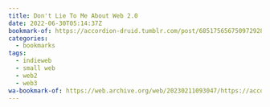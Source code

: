 ```yaml
---
title: Don't Lie To Me About Web 2.0
date: 2022-06-30T05:14:37Z
bookmark-of: https://accordion-druid.tumblr.com/post/685175656750972928/dont-lie-to-me-about-web-20
categories:
  - bookmarks
tags:
  - indieweb
  - small web
  - web2
  - web3
wa-bookmark-of: https://web.archive.org/web/20230211093047/https://accordion-druid.tumblr.com/post/685175656750972928/dont-lie-to-me-about-web-20
---
```

